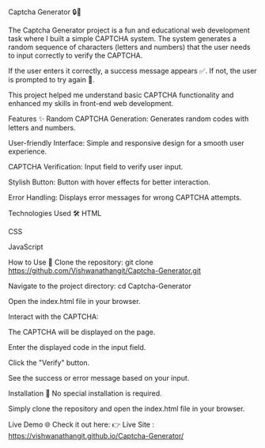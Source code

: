 Captcha Generator 🔒🔢

The Captcha Generator project is a fun and educational web development task where I built a simple CAPTCHA system. The system generates a random sequence of characters (letters and numbers) that the user needs to input correctly to verify the CAPTCHA.

If the user enters it correctly, a success message appears ✅. If not, the user is prompted to try again 🔁.

This project helped me understand basic CAPTCHA functionality and enhanced my skills in front-end web development.

Features ✨
Random CAPTCHA Generation: Generates random codes with letters and numbers.

User-friendly Interface: Simple and responsive design for a smooth user experience.

CAPTCHA Verification: Input field to verify user input.

Stylish Button: Button with hover effects for better interaction.

Error Handling: Displays error messages for wrong CAPTCHA attempts.

Technologies Used 🛠️
HTML

CSS

JavaScript

How to Use 🚀
Clone the repository:
git clone https://github.com/Vishwanathangit/Captcha-Generator.git

Navigate to the project directory:
cd Captcha-Generator

Open the index.html file in your browser.

Interact with the CAPTCHA:

The CAPTCHA will be displayed on the page.

Enter the displayed code in the input field.

Click the "Verify" button.

See the success or error message based on your input.

Installation 🧩
No special installation is required.

Simply clone the repository and open the index.html file in your browser.

Live Demo 🌐
Check it out here:
👉 Live Site : https://vishwanathangit.github.io/Captcha-Generator/
